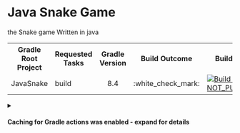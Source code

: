 # Java Snake Game
the Snake game Written in java


<table>
    <tr>
        <th>Gradle Root Project</th>
        <th>Requested Tasks</th>
        <th>Gradle Version</th>
        <th>Build Outcome</th>
        <th>Build Scan®</th>
    </tr>
    <tr>
        <td>JavaSnake</td>
        <td>build</td>
        <td align='center'>8.4</td>
        <td align='center'>:white_check_mark:</td>
        <td><a href="https://scans.gradle.com" rel="nofollow" target="_blank"><img src="https://img.shields.io/badge/Build%20Scan%C2%AE-NOT_PUBLISHED-lightgrey?logo=Gradle" alt="Build Scan NOT_PUBLISHED" /></a></td>
    </tr>
</table>
    
<details>
<summary><h4>Caching for Gradle actions was enabled - expand for details</h4></summary>

<table>
    <tr><td></td><th>Count</th><th>Total Size (Mb)</th></tr>
    <tr><td>Entries Restored</td>
        <td>1</td>
        <td>0</td>
    </tr>
    <tr><td>Entries Saved</td>
        <td>2</td>
        <td>0</td>
    </tr>
</table>
    

<h5>Cache Entry Details</h5>
<pre>
    Entry: Gradle User Home
    Requested Key : v9-gradle|Linux|build[04d8ed242d6e4f9366abd4632caf0523]-8dab2bff233600b45f0c5f3fafadf85eb1c02550
    Restored  Key : v9-gradle|Linux|build[04d8ed242d6e4f9366abd4632caf0523]-0517f4877b5502bd5a2bf8dc15d8c6060184cc84
              Size: 0 MB (318 B)
              (Entry restored: partial match found)
    Saved     Key : v9-gradle|Linux|build[04d8ed242d6e4f9366abd4632caf0523]-8dab2bff233600b45f0c5f3fafadf85eb1c02550
              Size: 0 MB (62312 B)
              (Entry saved)
---
Entry: /home/runner/.gradle/caches/8.4/generated-gradle-jars/gradle-api-8.4.jar
    Requested Key : 
    Restored  Key : 
              Size: 
              (Entry not restored: not requested)
    Saved     Key : generated-gradle-jars-1a83665c481822ee3817bdf1f75747ae
              Size: 
              (Entry not saved: entry with key already exists)
---
Entry: /home/runner/.gradle/caches/8.4/generated-gradle-jars/gradle-kotlin-dsl-extensions-8.4.jar
    Requested Key : 
    Restored  Key : 
              Size: 
              (Entry not restored: not requested)
    Saved     Key : generated-gradle-jars-d75b4744b9d265c82f2e8033a6ad7da2
              Size: 
              (Entry not saved: entry with key already exists)
---
Entry: /home/runner/.gradle/wrapper/dists/gradle-8.4-bin/1w5dpkrfk8irigvoxmyhowfim
    Requested Key : 
    Restored  Key : 
              Size: 
              (Entry not restored: not requested)
    Saved     Key : wrapper-zips-f82d94dd741812d9afc7aad8d4ab116c
              Size: 
              (Entry not saved: entry with key already exists)
---
Entry: /home/runner/.gradle/caches/jars-*/*
    Requested Key : 
    Restored  Key : 
              Size: 
              (Entry not restored: not requested)
    Saved     Key : instrumented-jars-9c2af007923865b2148a5649570f8a15
              Size: 0 MB (49984 B)
              (Entry saved)
---
Entry: /home/runner/.gradle/caches/*/kotlin-dsl/*/*
    Requested Key : 
    Restored  Key : 
              Size: 
              (Entry not restored: not requested)
    Saved     Key : kotlin-dsl-7220bfe79b4240cb83e06e010a4050cc
              Size: 
              (Entry not saved: entry with key already exists)

</pre>
</details>
    
